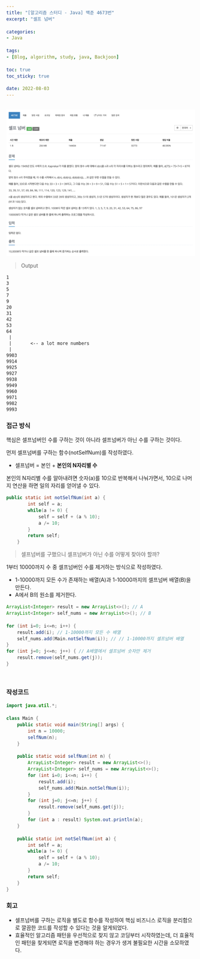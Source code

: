 ```yaml
--- 
title: "[알고리즘 스터디 - Java] 백준 4673번" 
excerpt: "셀프 넘버" 

categories: 
- Java

tags: 
- [Blog, algorithm, study, java, Backjoon]

toc: true
toc_sticky: true

date: 2022-08-03
--- 
```


<br>

<center><img src="/assets/images/backjoon/4673.png"></center>

> Output
```
1
3
5
7
9
20
31
42
53
64
 |
 |       <-- a lot more numbers
 |
9903
9914
9925
9927
9938
9949
9960
9971
9982
9993
```

### 접근 방식

핵심은 셀프넘버인 수를 구하는 것이 아니라 셀프넘버가 아닌 수를 구하는 것이다.

먼저 셀프넘버를 구하는 함수(notSelfNum)를 작성하였다.
- 셀프넘버 = 본인 + **본인의 N자리별 수**

본인의 N자리별 수를 알아내려면 숫자(a)를 10으로 반복해서 나눠가면서, 10으로 나머지 연산을 하면 일의 자리를 얻어낼 수 있다.

```java
public static int notSelfNum(int a) {
        int self = a;
        while(a != 0) {
            self = self + (a % 10);
            a /= 10;
        }
        return self;
    }
```

> 셀프넘버를 구했으니 셀프넘버가 아닌 수를 어떻게 찾아야 할까?

1부터 10000까지 수 중 셀프넘버인 수를 제거하는 방식으로 작성하였다.
- 1-10000까지 모든 수가 존재하는 배열(A)과 1-10000까지의 셀프넘버 배열(B)을 만든다.
- A에서 B의 원소를 제거한다.

```java
ArrayList<Integer> result = new ArrayList<>(); // A
ArrayList<Integer> self_nums = new ArrayList<>(); // B

for (int i=0; i<=n; i++) {
    result.add(i); // 1-10000까지 모든 수 배열
    self_nums.add(Main.notSelfNum(i)); // // 1-10000까지 셀프넘버 배열
}
for (int j=0; j<=n; j++) { // A배열에서 셀프넘버 숫자만 제거
    result.remove(self_nums.get(j));
}
```

<br>

### 작성코드
```java
import java.util.*;

class Main {
    public static void main(String[] args) {
        int n = 10000;
        selfNum(n);   
    }
    
    public static void selfNum(int n) {
        ArrayList<Integer> result = new ArrayList<>();
        ArrayList<Integer> self_nums = new ArrayList<>();
        for (int i=0; i<=n; i++) {
            result.add(i);
            self_nums.add(Main.notSelfNum(i));
        }
        for (int j=0; j<=n; j++) {
            result.remove(self_nums.get(j));
        }
        for (int a : result) System.out.println(a);
    }

    public static int notSelfNum(int a) {
        int self = a;
        while(a != 0) {
            self = self + (a % 10);
            a /= 10;
        }
        return self;
    }
}
```

### 회고
- 셀프넘버를 구하는 로직을 별도로 함수를 작성하여 핵심 비즈니스 로직을 분리함으로 깔끔한 코드를 작성할 수 있다는 것을 알게되었다.
- 효율적인 알고리즘 패턴을 우선적으로 찾지 않고 코딩부터 시작하였는데, 더 효율적인 패턴을 찾게되면 로직을 변경해야 하는 경우가 생겨 불필요한 시간을 소모하였다.